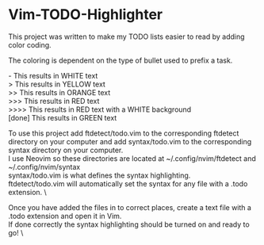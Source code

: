 # Vim-TODO-Highlighter

This project was written to make my TODO lists easier to read by adding color coding.

The coloring is dependent on the type of bullet used to prefix a task.

\- This results in WHITE text \
\> This results in YELLOW text \
\>> This results in ORANGE text \
\>>> This results in RED text \
\>>>> This results in RED text with a WHITE background \
\[done] This results in GREEN text

To use this project add ftdetect/todo.vim to the corresponding ftdetect directory on your computer and add syntax/todo.vim to the corresponding syntax directory on your computer. \
I use Neovim so these directories are located at ~/.config/nvim/ftdetect and ~/.config/nvim/syntax \
syntax/todo.vim is what defines the syntax highlighting. \
ftdetect/todo.vim will automatically set the syntax for any file with a .todo extension. \

Once you have added the files in to correct places, create a text file with a .todo extension and open it in Vim. \
If done correctly the syntax highlighting should be turned on and ready to go! \
